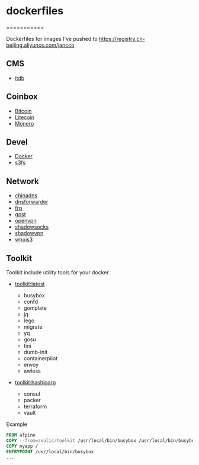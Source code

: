 # dockerfiles
===========

Dockerfiles for images I've pushed to https://registry.cn-beijing.aliyuncs.com/jancco

## CMS

* [itdb](https://registry.cn-beijing.aliyuncs.com/jancco/itdb)
## Coinbox

* [Bitcoin](https://hub.docker.com/r/zealic/bitcoin)
* [Litecoin](https://hub.docker.com/r/zealic/litecoin)
* [Monero](https://hub.docker.com/r/zealic/monero)


## Devel

* [Docker](https://hub.docker.com/r/zealic/docker)
* [s3fs](https://hub.docker.com/r/zealic/s3fs)


## Network

* [chinadns](https://hub.docker.com/r/zealic/chinadns)
* [dnsforwarder](https://hub.docker.com/r/zealic/dnsforwarder)
* [frp](https://hub.docker.com/r/zealic/frp)
* [gost](https://hub.docker.com/r/zealic/gost)
* [openvpn](https://hub.docker.com/r/zealic/openvpn)
* [shadowsocks](https://hub.docker.com/r/zealic/shadowsocks)
* [shadowvpn](https://hub.docker.com/r/zealic/shadowvpn)
* [whois3](https://hub.docker.com/r/zealic/whois3)


## Toolkit

Toolkit include utility tools for your docker.


* [toolkit:latest](https://hub.docker.com/r/zealic/toolkit)
  * busybox
  * confd
  * gomplate
  * jq
  * lego
  * migrate
  * yq
  * gosu
  * tini
  * dumb-init
  * containerpilot
  * envoy
  * awless

* [toolkit:hashicorp](https://hub.docker.com/r/zealic/toolkit)
  * consul
  * packer
  * terraform
  * vault


Example

```dockerfile
FROM alpine
COPY --from=zealic/toolkit /usr/local/bin/busybox /usr/local/bin/busybox
COPY myapp /
ENTRYPOINT /usr/local/bin/busybox
...
```
